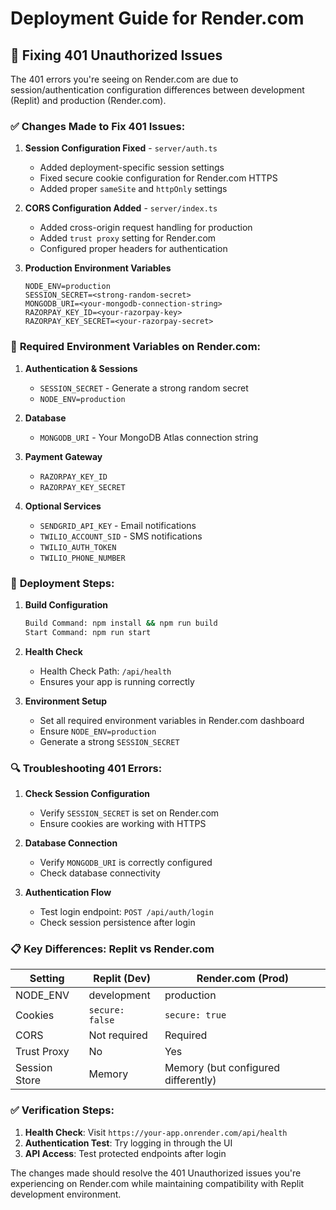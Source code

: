 # Deployment Guide for Render.com

## 🚨 **Fixing 401 Unauthorized Issues**

The 401 errors you're seeing on Render.com are due to session/authentication configuration differences between development (Replit) and production (Render.com).

### ✅ **Changes Made to Fix 401 Issues:**

1. **Session Configuration Fixed** - `server/auth.ts`
   - Added deployment-specific session settings
   - Fixed secure cookie configuration for Render.com HTTPS
   - Added proper `sameSite` and `httpOnly` settings

2. **CORS Configuration Added** - `server/index.ts`
   - Added cross-origin request handling for production
   - Added `trust proxy` setting for Render.com
   - Configured proper headers for authentication

3. **Production Environment Variables**
   ```
   NODE_ENV=production
   SESSION_SECRET=<strong-random-secret>
   MONGODB_URI=<your-mongodb-connection-string>
   RAZORPAY_KEY_ID=<your-razorpay-key>
   RAZORPAY_KEY_SECRET=<your-razorpay-secret>
   ```

### 🔧 **Required Environment Variables on Render.com:**

1. **Authentication & Sessions**
   - `SESSION_SECRET` - Generate a strong random secret
   - `NODE_ENV=production`

2. **Database**
   - `MONGODB_URI` - Your MongoDB Atlas connection string

3. **Payment Gateway**
   - `RAZORPAY_KEY_ID`
   - `RAZORPAY_KEY_SECRET`

4. **Optional Services**
   - `SENDGRID_API_KEY` - Email notifications
   - `TWILIO_ACCOUNT_SID` - SMS notifications  
   - `TWILIO_AUTH_TOKEN`
   - `TWILIO_PHONE_NUMBER`

### 🚀 **Deployment Steps:**

1. **Build Configuration**
   ```bash
   Build Command: npm install && npm run build
   Start Command: npm run start
   ```

2. **Health Check**
   - Health Check Path: `/api/health`
   - Ensures your app is running correctly

3. **Environment Setup**
   - Set all required environment variables in Render.com dashboard
   - Ensure `NODE_ENV=production`
   - Generate a strong `SESSION_SECRET`

### 🔍 **Troubleshooting 401 Errors:**

1. **Check Session Configuration**
   - Verify `SESSION_SECRET` is set on Render.com
   - Ensure cookies are working with HTTPS

2. **Database Connection**
   - Verify `MONGODB_URI` is correctly configured
   - Check database connectivity

3. **Authentication Flow**
   - Test login endpoint: `POST /api/auth/login`
   - Check session persistence after login

### 📋 **Key Differences: Replit vs Render.com**

| Setting | Replit (Dev) | Render.com (Prod) |
|---------|--------------|-------------------|
| NODE_ENV | development | production |
| Cookies | `secure: false` | `secure: true` |
| CORS | Not required | Required |
| Trust Proxy | No | Yes |
| Session Store | Memory | Memory (but configured differently) |

### ✅ **Verification Steps:**

1. **Health Check**: Visit `https://your-app.onrender.com/api/health`
2. **Authentication Test**: Try logging in through the UI
3. **API Access**: Test protected endpoints after login

The changes made should resolve the 401 Unauthorized issues you're experiencing on Render.com while maintaining compatibility with Replit development environment.
